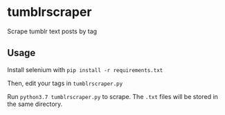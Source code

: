 # tumblrscraper
Scrape tumblr text posts by tag

## Usage
Install selenium with `pip install -r requirements.txt`

Then, edit your tags in `tumblrscraper.py`

Run `python3.7 tumblrscraper.py` to scrape. The `.txt` files will be stored in the same directory.
